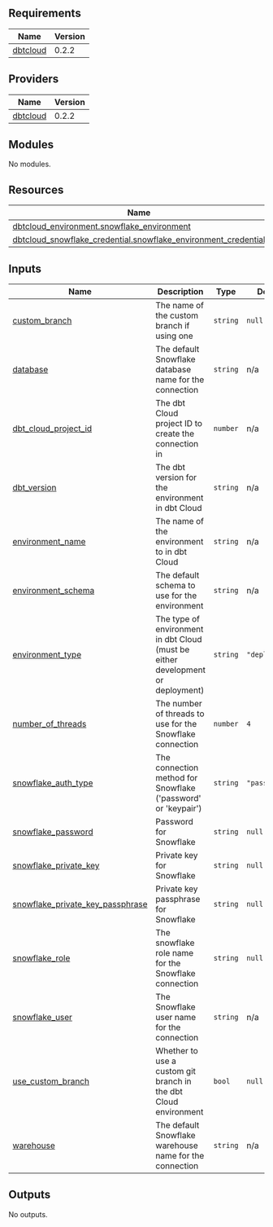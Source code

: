 <!-- BEGIN_TF_DOCS -->
## Requirements

| Name | Version |
|------|---------|
| <a name="requirement_dbtcloud"></a> [dbtcloud](#requirement\_dbtcloud) | 0.2.2 |

## Providers

| Name | Version |
|------|---------|
| <a name="provider_dbtcloud"></a> [dbtcloud](#provider\_dbtcloud) | 0.2.2 |

## Modules

No modules.

## Resources

| Name | Type |
|------|------|
| [dbtcloud_environment.snowflake_environment](https://registry.terraform.io/providers/dbt-labs/dbtcloud/0.2.2/docs/resources/environment) | resource |
| [dbtcloud_snowflake_credential.snowflake_environment_credential](https://registry.terraform.io/providers/dbt-labs/dbtcloud/0.2.2/docs/resources/snowflake_credential) | resource |

## Inputs

| Name | Description | Type | Default | Required |
|------|-------------|------|---------|:--------:|
| <a name="input_custom_branch"></a> [custom\_branch](#input\_custom\_branch) | The name of the custom branch if using one | `string` | `null` | no |
| <a name="input_database"></a> [database](#input\_database) | The default Snowflake database name for the connection | `string` | n/a | yes |
| <a name="input_dbt_cloud_project_id"></a> [dbt\_cloud\_project\_id](#input\_dbt\_cloud\_project\_id) | The dbt Cloud project ID to create the connection in | `number` | n/a | yes |
| <a name="input_dbt_version"></a> [dbt\_version](#input\_dbt\_version) | The dbt version for the environment in dbt Cloud | `string` | n/a | yes |
| <a name="input_environment_name"></a> [environment\_name](#input\_environment\_name) | The name of the environment to in dbt Cloud | `string` | n/a | yes |
| <a name="input_environment_schema"></a> [environment\_schema](#input\_environment\_schema) | The default schema to use for the environment | `string` | n/a | yes |
| <a name="input_environment_type"></a> [environment\_type](#input\_environment\_type) | The type of environment in dbt Cloud (must be either development or deployment) | `string` | `"deployment"` | no |
| <a name="input_number_of_threads"></a> [number\_of\_threads](#input\_number\_of\_threads) | The number of threads to use for the Snowflake connection | `number` | `4` | no |
| <a name="input_snowflake_auth_type"></a> [snowflake\_auth\_type](#input\_snowflake\_auth\_type) | The connection method for Snowflake ('password' or 'keypair') | `string` | `"password"` | no |
| <a name="input_snowflake_password"></a> [snowflake\_password](#input\_snowflake\_password) | Password for Snowflake | `string` | `null` | no |
| <a name="input_snowflake_private_key"></a> [snowflake\_private\_key](#input\_snowflake\_private\_key) | Private key for Snowflake | `string` | `null` | no |
| <a name="input_snowflake_private_key_passphrase"></a> [snowflake\_private\_key\_passphrase](#input\_snowflake\_private\_key\_passphrase) | Private key passphrase for Snowflake | `string` | `null` | no |
| <a name="input_snowflake_role"></a> [snowflake\_role](#input\_snowflake\_role) | The snowflake role name for the Snowflake connection | `string` | `null` | no |
| <a name="input_snowflake_user"></a> [snowflake\_user](#input\_snowflake\_user) | The Snowflake user name for the connection | `string` | n/a | yes |
| <a name="input_use_custom_branch"></a> [use\_custom\_branch](#input\_use\_custom\_branch) | Whether to use a custom git branch in the dbt Cloud environment | `bool` | `null` | no |
| <a name="input_warehouse"></a> [warehouse](#input\_warehouse) | The default Snowflake warehouse name for the connection | `string` | n/a | yes |

## Outputs

No outputs.
<!-- END_TF_DOCS -->